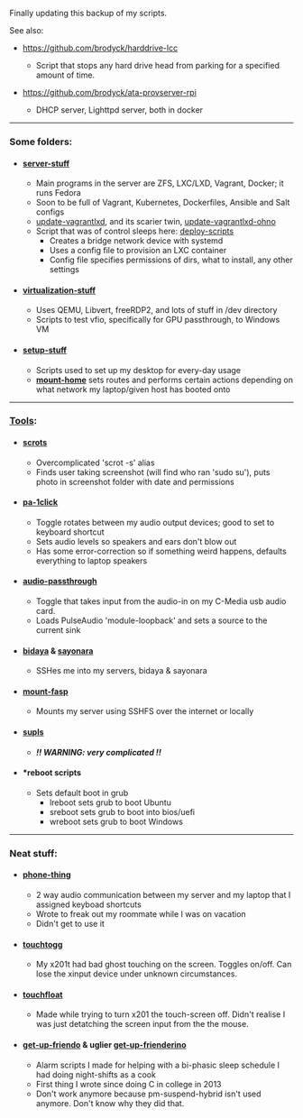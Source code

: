 Finally updating this backup of my scripts.

See also:
- https://github.com/brodyck/harddrive-lcc
  - Script that stops any hard drive head from parking for a specified amount of time.

- https://github.com/brodyck/ata-provserver-rpi
  - DHCP server, Lighttpd server, both in docker

---

### Some folders:

- #### [server-stuff](https://github.com/brodyck/misc/tree/master/server-stuff "server-stuff")
  - Main programs in the server are ZFS, LXC/LXD, Vagrant, Docker; it runs Fedora
  - Soon to be full of Vagrant, Kubernetes, Dockerfiles, Ansible and Salt configs
  - [update-vagrantlxd](https://github.com/brodyck/misc/tree/master/server-stuff/update-vagrantlxd "update-vagrantlxd"), and its scarier twin, [update-vagrantlxd-ohno](https://github.com/brodyck/misc/tree/master/server-stuff/update-vagrantlxd-ohno "update-vagrantlxd-ohno")
  - Script that was of control sleeps here: [deploy-scripts](https://github.com/brodyck/misc/tree/master/server-stuff/deploy-scripts "deploy-scripts")
    - Creates a bridge network device with systemd
    - Uses a config file to provision an LXC container
    - Config file specifies permissions of dirs, what to install, any other settings

- #### [virtualization-stuff](https://github.com/brodyck/misc/tree/master/virtualization-stuff "virtualization-stuff")
  - Uses QEMU, Libvert, freeRDP2, and lots of stuff in /dev directory
  - Scripts to test vfio, specifically for GPU passthrough, to Windows VM

- #### [setup-stuff](https://github.com/brodyck/misc/tree/master/setup-stuff "setup-stuff")  
  - Scripts used to set up my desktop for every-day usage
  - **[mount-home](https://github.com/brodyck/misc/blob/master/setup-stuff/mount-home "mount-home")** sets routes and performs certain actions depending on what network my laptop/given host has booted onto

---

### [Tools](https://github.com/brodyck/misc/blob/master/tools "tools"):

- #### [scrots](https://github.com/brodyck/misc/blob/master/tools/scrots "scrots")
  - Overcomplicated 'scrot -s' alias
  - Finds user taking screenshot (will find who ran 'sudo su'), puts photo in screenshot folder with date and permissions

- #### [pa-1click](https://github.com/brodyck/misc/blob/master/pa-1click "pa-1click")
  - Toggle rotates between my audio output devices; good to set to keyboard shortcut
  - Sets audio levels so speakers and ears don't blow out
  - Has some error-correction so if something weird happens, defaults everything to laptop speakers

- #### [audio-passthrough](https://github.com/brodyck/misc/blob/master/audio-passthrough "audio-passthrough")
  - Toggle that takes input from the audio-in on my C-Media usb audio card.
  - Loads PulseAudio 'module-loopback' and sets a source to the current sink

- #### [bidaya](https://github.com/brodyck/misc/blob/master/tools/bidaya "bidaya") & [sayonara](https://github.com/brodyck/misc/blob/master/tools/sayonara "sayonara")
  - SSHes me into my servers, bidaya & sayonara

- #### [mount-fasp](https://github.com/brodyck/misc/blob/master/tools/mount-fasp "mount-fasp")
  - Mounts my server using SSHFS over the internet or locally

- #### [supls](https://github.com/brodyck/misc/blob/master/tools/supls "supls")
  - ***!! WARNING: very complicated !!***
  
- #### *reboot scripts
  - Sets default boot in grub
    - lreboot sets grub to boot Ubuntu
    - sreboot sets grub to boot into bios/uefi
    - wreboot sets grub to boot Windows

---

### Neat stuff:

- #### [phone-thing](https://github.com/brodyck/misc/blob/master/phone-thing "phone-thing")
  - 2 way audio communication between my server and my laptop that I assigned keyboad shortcuts
  - Wrote to freak out my roommate while I was on vacation
  - Didn't get to use it

- #### [touchtogg](https://github.com/brodyck/misc/blob/master/outofdate/touchtogg "touchtogg")  
  - My x201t had bad ghost touching on the screen. Toggles on/off. Can lose the xinput device under unknown circumstances.

- #### [touchfloat](https://github.com/brodyck/misc/blob/master/outofdate/touchfloat "touchfloat")
  - Made while trying to turn x201 the touch-screen off. Didn't realise I was just detatching the screen input from the the mouse. 

- #### [get-up-friendo](https://github.com/brodyck/misc/blob/master/outofdate/get-up-friendo "get-up-friendo") & uglier [get-up-frienderino](https://github.com/brodyck/misc/blob/master/outofdate/get-up-frienderino "get-up-friendorino")  
  - Alarm scripts I made for helping with a bi-phasic sleep schedule I had doing night-shifts as a cook
  - First thing I wrote since doing C in college in 2013
  - Don't work anymore because pm-suspend-hybrid isn't used anymore. Don't know why they did that.

